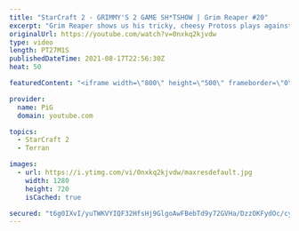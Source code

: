 ```yaml
---
title: "StarCraft 2 - GRIMMY'S 2 GAME SH*TSHOW | Grim Reaper #20"
excerpt: "Grim Reaper shows us his tricky, cheesy Protoss plays against both Zerg and Terran opponents. We've seen him torture pros, what can he do against lower MMR players?! 🐷 Support PiG: https://www.pigstarcraft.com/support/  The Grim Reaper Playlist: https://www.youtube.com/watch?v=3cLene8nRc8&list=PLFUDU8AOevUcEZxzA83oiBz8LxgwgLeyR"
originalUrl: https://youtube.com/watch?v=0nxkq2kjvdw
type: video
length: PT27M1S
publishedDateTime: 2021-08-17T22:56:30Z
heat: 50

featuredContent: "<iframe width=\"800\" height=\"500\" frameborder=\"0\" src=\"https://www.youtube.com/embed/0nxkq2kjvdw\" allow=\"accelerometer; autoplay; encrypted-media; gyroscope; picture-in-picture\" allowfullscreen></iframe>"

provider:
  name: PiG
  domain: youtube.com

topics:
  - StarCraft 2
  - Terran

images:
  - url: https://i.ytimg.com/vi/0nxkq2kjvdw/maxresdefault.jpg
    width: 1280
    height: 720
    isCached: true

secured: "t6g0IXvI/yuTWKVYIQF32HfsHj9GlgoAwFBebTd9y72GVHa/DzzOKFydOc/cyGhCxXld1NWo+w8rM2eSdCH6qeHl/1NEeo1yGv7yA5xfjbSDec2w9PGfsfJbPxVJZUejMsAihVE6M1zx0pFuAQ4tph8ih3vlV2hwlS1UJDep5/wMLYjweWR1DqoPMg7IBM99xIxraMi5cIXSVr1oB6mLriw5DL5mQWWNN0oYOjyHw2AoJANMtiAyUaBc5FSplLUx0W3S1aGxIsz7Jpyh1ndsrOWjuWQto0+96bnqKSbMFyDqRXhJX7J9CI4zcwXET+7qNNhrFt7d91T6+suAiyHOQVjXmvacWaL+H5+sKRk2uLKLvUSThLoABt9bHBgppZVGg0Glz/9tr8aEx/n4cF70n+tkBPs+sebsen9LUv5JAO4=;dBo9KbZc1/DP30FJ2Vjsdg=="
---
```


